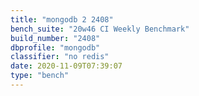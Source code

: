 ```yaml
---
title: "mongodb 2 2408"
bench_suite: "20w46 CI Weekly Benchmark"
build_number: "2408"
dbprofile: "mongodb"
classifier: "no redis"
date: 2020-11-09T07:39:07
type: "bench"
---
```

